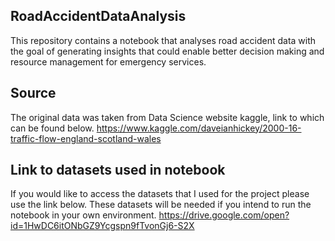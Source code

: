 ## RoadAccidentDataAnalysis
This repository contains a notebook that analyses road accident data with the goal of generating insights that could enable better decision making and resource management for emergency services.

## Source
The original data was taken from Data Science website kaggle, link to which can be found below.
https://www.kaggle.com/daveianhickey/2000-16-traffic-flow-england-scotland-wales

## Link to datasets used in notebook
If you would like to access the datasets that I used for the project please use the link below.
These datasets will be needed if you intend to run the notebook in your own environment.
https://drive.google.com/open?id=1HwDC6itONbGZ9Ycgspn9fTvonGj6-S2X
